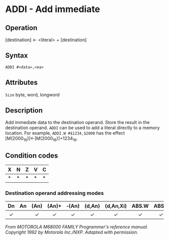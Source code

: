 # ADDI - Add immediate

## Operation
[destination] ← \<literal\> + [destination]

## Syntax
```assembly
ADDI #<data>,<ea>
```

## Attributes
`Size` byte, word, longword

## Description
Add immediate data to the destination operand. Store the result in the destination operand. `ADDI` can be used to add a literal directly to a memory location. For example, `ADDI.W #$1234,$2000` has the effect [M(2000<sub>16</sub>)]←[M(2000<sub>16</sub>)]+1234<sub>16</sub>.

## Condition codes
|X|N|Z|V|C|
|--|--|--|--|--|
|*|*|*|*|*|

### Destination operand addressing modes
|Dn|An|(An)|(An)+|&#x2011;(An)|(d,An)|(d,An,Xi)|ABS.W|ABS.L|(d,PC)|(d,PC,Xn)|imm|
|:-:|:-:|:-:|:-:|:-:|:-:|:-:|:-:|:-:|:-:|:-:|:-:|
|✓||✓|✓|✓|✓|✓|✓|✓||||

*From MOTOROLA M68000 FAMILY Programmer's reference manual. Copyright 1992 by Motorola Inc./NXP. Adapted with permission.*